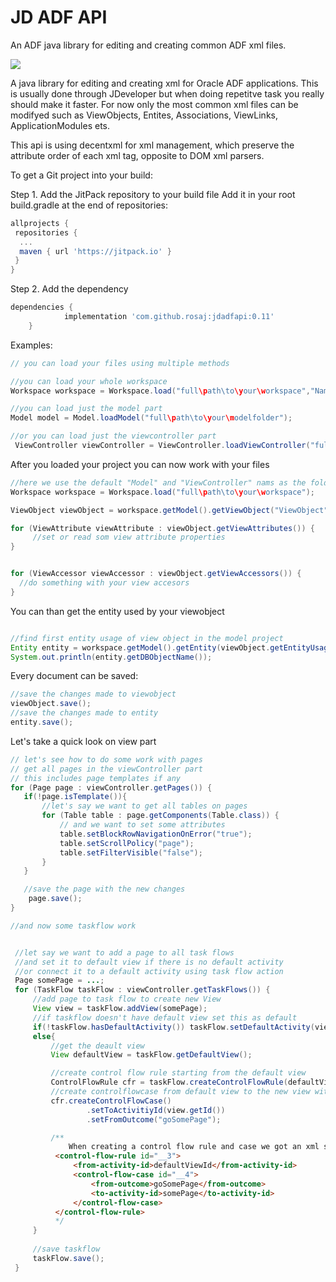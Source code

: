 # JD ADF API
An ADF java library for editing and creating common ADF xml files.

[![](https://jitpack.io/v/rosaj/jdadfapi.svg)](https://jitpack.io/#rosaj/jdadfapi)


A java library for editing and creating xml for Oracle ADF applications. This is usually done through JDeveloper but when doing repetitve task you really should make it faster.
For now only the most common xml files can be modifyed such as ViewObjects, Entites, Associations, ViewLinks, ApplicationModules ets.

This api is using decentxml for xml management, which preserve the attribute order of each xml tag, opposite to DOM xml parsers.

To get a Git project into your build:

Step 1. Add the JitPack repository to your build file
Add it in your root build.gradle at the end of repositories:

```gradle
allprojects {
 repositories {
  ...
  maven { url 'https://jitpack.io' }
 }
}
```

Step 2. Add the dependency

```gradle
dependencies {
	        implementation 'com.github.rosaj:jdadfapi:0.11'
	}
```



Examples:


```java
// you can load your files using multiple methods

//you can load your whole workspace
Workspace workspace = Workspace.load("full\path\to\your\workspace","NameOfYourModelFolder", "NameOfYourViewControllerFolder");

//you can load just the model part
Model model = Model.loadModel("full\path\to\your\modelfolder");

//or you can load just the viewcontroller part 
 ViewController viewController = ViewController.loadViewController("full\path\to\your\viewcontrollerfolder")
```

After you loaded your project you can now work with your files

```java
//here we use the default "Model" and "ViewController" nams as the folders names of our projects
Workspace workspace = Workspace.load("full\path\to\your\workspace");

ViewObject viewObject = workspace.getModel().getViewObject("ViewObject");

for (ViewAttribute viewAttribute : viewObject.getViewAttributes()) {
     //set or read som view attribute properties
}


for (ViewAccessor viewAccessor : viewObject.getViewAccessors()) {
  //do something with your view accesors
}

```


You can than get the entity used by your viewobject
```java

//find first entity usage of view object in the model project
Entity entity = workspace.getModel().getEntity(viewObject.getEntityUsages().get(0).getEntity());
System.out.println(entity.getDBObjectName());

```


Every document can be saved:
```java
//save the changes made to viewobject
viewObject.save();
//save the changes made to entity
entity.save();        
```


Let's take a quick look on view part

```java
// let's see how to do some work with pages
// get all pages in the viewController part
// this includes page templates if any
for (Page page : viewController.getPages()) {
   if(!page.isTemplate()){
       //let's say we want to get all tables on pages
       for (Table table : page.getComponents(Table.class)) {
           // and we want to set some attributes
           table.setBlockRowNavigationOnError("true");
           table.setScrollPolicy("page");
           table.setFilterVisible("false");
       }
   }

   //save the page with the new changes
    page.save();
}

```

```java
//and now some taskflow work


 //let say we want to add a page to all task flows
 //and set it to default view if there is no default activity
 //or connect it to a default activity using task flow action
 Page somePage = ...;
 for (TaskFlow taskFlow : viewController.getTaskFlows()) {
     //add page to task flow to create new View
     View view = taskFlow.addView(somePage);
     //if taskflow doesn't have default view set this as default
     if(!taskFlow.hasDefaultActivity()) taskFlow.setDefaultActivity(view);
     else{
         //get the deault view
         View defaultView = taskFlow.getDefaultView();

         //create control flow rule starting from the default view
         ControlFlowRule cfr = taskFlow.createControlFlowRule(defaultView.getId());
         //create controlflowcase from default view to the new view with action "goSomePage"
         cfr.createControlFlowCase()
                 .setToActivitiyId(view.getId())
                 .setFromOutcome("goSomePage");

         /**
             When creating a control flow rule and case we got an xml similar to this
          <control-flow-rule id="__3">
              <from-activity-id>defaultViewId</from-activity-id>
              <control-flow-case id="__4">
                  <from-outcome>goSomePage</from-outcome>
                  <to-activity-id>somePage</to-activity-id>
              </control-flow-case>
          </control-flow-rule>
          */
     }
     
     //save taskflow
     taskFlow.save();
 }


```

